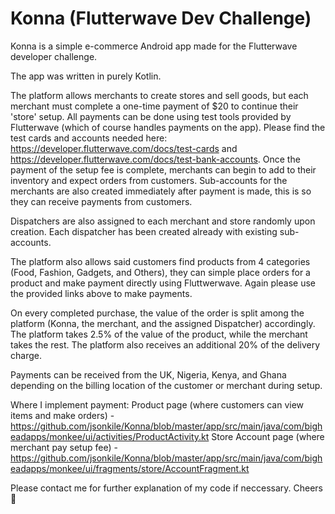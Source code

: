 # Konna (Flutterwave Dev Challenge)
Konna is a simple e-commerce Android app made for the Flutterwave developer challenge. 

The app was written in purely Kotlin.

The platform allows merchants to create stores and sell goods, but each merchant must complete a one-time payment of $20 to continue their 'store' setup.
All payments can be done using test tools provided by Flutterwave (which of course handles payments on the app). Please find the test cards and accounts needed here: https://developer.flutterwave.com/docs/test-cards and https://developer.flutterwave.com/docs/test-bank-accounts.
Once the payment of the setup fee is complete, merchants can begin to add to their inventory and expect orders from customers. Sub-accounts for the merchants are also created immediately after payment is made, this is so they can receive payments from customers.

Dispatchers are also assigned to each merchant and store randomly upon creation. Each dispatcher has been created already with existing sub-accounts.

The platform also allows said customers find products from 4 categories (Food, Fashion, Gadgets, and Others), they can simple place orders for a product and make payment directly using Fluttwerwave. Again please use the provided links above to make payments.

On every completed purchase, the value of the order is split among the platform (Konna, the merchant, and the assigned Dispatcher) accordingly. The platform takes 2.5% of the value of the product, while the merchant takes the rest. The platform also receives an additional 20% of the delivery charge.

Payments can be received from the UK, Nigeria, Kenya, and Ghana depending on the billing location of the customer or merchant during setup.


Where I implement payment:
Product page (where customers can view items and make orders) - https://github.com/jsonkile/Konna/blob/master/app/src/main/java/com/bigheadapps/monkee/ui/activities/ProductActivity.kt
Store Account page (where merchant pay setup fee) - https://github.com/jsonkile/Konna/blob/master/app/src/main/java/com/bigheadapps/monkee/ui/fragments/store/AccountFragment.kt

Please contact me for further explanation of my code if neccessary.
Cheers 🥂
